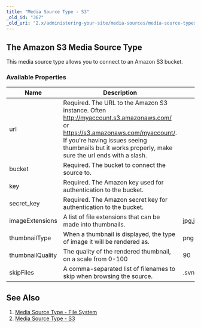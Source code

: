 ```yaml
---
title: "Media Source Type - S3"
_old_id: "367"
_old_uri: "2.x/administering-your-site/media-sources/media-source-types/media-source-type-s3"
---
```


## The Amazon S3 Media Source Type

This media source type allows you to connect to an Amazon S3 bucket.

### Available Properties

| Name             | Description                                                                                                                                                                                                                             | Default Value                                |
| ---------------- | --------------------------------------------------------------------------------------------------------------------------------------------------------------------------------------------------------------------------------------- | -------------------------------------------- |
| url              | Required. The URL to the Amazon S3 instance. Often <http://myaccount.s3.amazonaws.com/> or <https://s3.amazonaws.com/myaccount/>. If you're having issues seeing thumbnails but it works properly, make sure the url ends with a slash. |                                              |
| bucket           | Required. The bucket to connect the source to.                                                                                                                                                                                          |                                              |
| key              | Required. The Amazon key used for authentication to the bucket.                                                                                                                                                                         |
| secret\_key      | Required. The Amazon secret key for authentication to the bucket.                                                                                                                                                                       |
| imageExtensions  | A list of file extensions that can be made into thumbnails.                                                                                                                                                                             | jpg,jpeg,png,gif                             |
| thumbnailType    | When a thumbnail is displayed, the type of image it will be rendered as.                                                                                                                                                                | png                                          |
| thumbnailQuality | The quality of the rendered thumbnail, on a scale from 0-100                                                                                                                                                                            | 90                                           |
| skipFiles        | A comma-separated list of filenames to skip when browsing the source.                                                                                                                                                                   | .svn,.git,\_notes,nbproject,.idea,.DS\_Store |

## See Also

1. [Media Source Type - File System](building-sites/media-sources/types/media-source-type-file-system)
2. [Media Source Type - S3](building-sites/media-sources/types/media-source-type-s3)